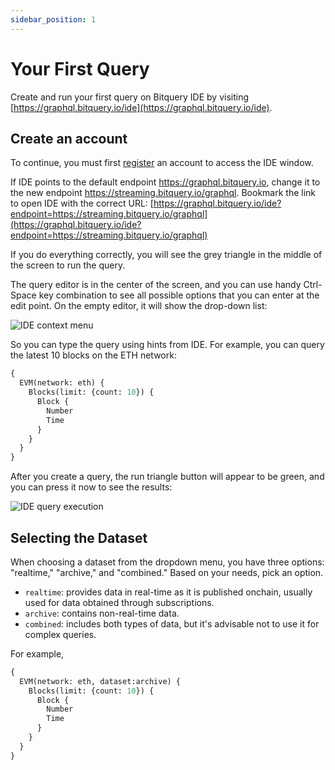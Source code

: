 ```yaml
---
sidebar_position: 1
---
```


# Your First Query

Create and run your first query on Bitquery IDE by visiting  [https://graphql.bitquery.io/ide](https://graphql.bitquery.io/ide). 

## Create an account

To continue, you must first [register](/docs/ide/login) an account to access the IDE window.

If IDE points to the default endpoint https://graphql.bitquery.io, change it to the new endpoint
https://streaming.bitquery.io/graphql. 
Bookmark the link to open IDE with the correct URL: [https://graphql.bitquery.io/ide?endpoint=https://streaming.bitquery.io/graphql](https://graphql.bitquery.io/ide?endpoint=https://streaming.bitquery.io/graphql)


If you do everything correctly, you will see the grey triangle in the middle of the screen to run the query.

The query editor is in the center of the screen, and you can use handy Ctrl-Space key
combination to see all possible options that you can enter at the edit point. On the empty 
editor, it will show the drop-down list:

![IDE context menu](/img/ide/context_menu.png)

So you can type the query using hints from IDE. For example, you can
query the latest 10 blocks on the ETH network:

```graphql
{
  EVM(network: eth) {
    Blocks(limit: {count: 10}) {
      Block {
        Number
        Time
      }
    }
  }
}
```

After you create a query, the run triangle button will appear to be green, 
and you can press it now to see the results:

![IDE query execution](/img/ide/query_execution.png)


## Selecting the Dataset

When choosing a dataset from the dropdown menu, you have three options: "realtime," "archive," and "combined." Based on your needs, pick an option.

- `realtime`: provides data in real-time as it is published onchain, usually used for data obtained through subscriptions.
- `archive`: contains non-real-time data.
- `combined`: includes both types of data, but it's advisable not to use it for complex queries.

For example,

```graphql
{
  EVM(network: eth, dataset:archive) {
    Blocks(limit: {count: 10}) {
      Block {
        Number
        Time
      }
    }
  }
}
```








